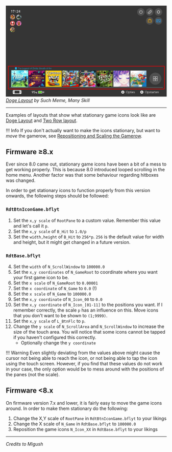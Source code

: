 ![Preview](preview.jpg)
_[Doge Layout](https://themezer.net/themes/homemenu/BLK--6be) by Such Meme, Many Skill_

---

Examples of layouts that show what stationary game icons look like are [Doge Layout](https://themezer.net/layouts/homemenu/Doge-Layout-e) and [Two Row layout](https://themezer.net/layouts/homemenu/Two-Row-Layout-Compact--1c).

<!-- prettier-ignore -->
!!! Info
    If you don't actually want to make the icons stationary, but want to *move* the gamerow, see [Repositioning and Scaling the Gamerow](../reposition-gamerow/index.md).

## Firmware ≥8.x

Ever since 8.0 came out, stationary game icons have been a bit of a mess to get working properly. This is because 8.0 introduced looped scrolling in the home menu. Another factor was that some behaviour regarding hitboxes was changed.

In order to get stationary icons to function properly from this version onwards, the following steps should be followed:

### `RdtBtnIconGame.bflyt`

1. Set the `x,y scale` of `RootPane` to a custom value. Remember this value and let's call it `p`.
2. Set the `x,y scale` of `B_Hit` to `1.0/p`
3. Set the `width,height` of `B_Hit` to `256*p`. `256` is the default value for width and height, but it might get changed in a future version.

### `RdtBase.bflyt`

4. Set the `width` of `N_ScrollWindow` to `100000.0`
5. Set the `x,y coordinates` of `N_GameRoot` to coordinate where you want your first game icon to be.
6. Set the `x scale` of `N_GameRoot` to `0.00001`
7. Set the `x coordinate` of `N_Game` to `0.0` (!)
8. Set the `x scale` of `N_Game` to `100000.0`
9. Set the `x,y coordinate` of `N_Icon_00` to `0.0`
10. Set the `x,y coordinate` of `N_Icon_[01-11]` to the positions you want. If I remember correctly, the scale `p` has an influence on this. Move icons that you don't want to be shown to `(1;9999)`.
11. Set the `x,y scale` of `L_BtnFlc` to `p`.
12. Change the `y scale` of `N_ScrollArea` and `N_ScrollWindow` to increase the size of the touch area. You will notice that some icons cannot be tapped if you haven't configured this correctly.
    - Optionally change the `y coordinate`

<!-- prettier-ignore -->
!!! Warning
    Even slightly deviating from the values above might cause the cursor not being able to reach the icon, or not being able to tap the icon using the touch screen. However, if you find that these values do not work in your case, the only option would be to mess around with the positions of the panes (not the scale).

## Firmware <8.x

On firmware version 7.x and lower, it is fairly easy to move the game icons around. In order to make them stationary do the following:

1. Change the X,Y scale of `RootPane` in `RdtBtnIconGame.bflyt` to your likings
2. Change the X scale of `N_Game` in `RdtBase.bflyt` to `100000.0`
3. Reposition the game icons `N_Icon_XX` in `RdtBase.bflyt` to your likings

---

_Credits to Migush_
